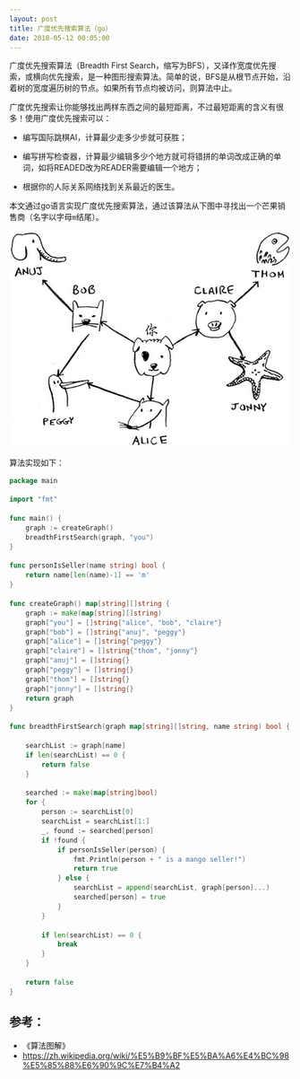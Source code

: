 ```yaml
---
layout: post
title: 广度优先搜索算法（go）
date: 2018-05-12 00:05:00
---
```


广度优先搜索算法（Breadth First Search，缩写为BFS），又译作宽度优先搜索，或横向优先搜索，是一种图形搜索算法。简单的说，BFS是从根节点开始，沿着树的宽度遍历树的节点。如果所有节点均被访问，则算法中止。

广度优先搜索让你能够找出两样东西之间的最短距离，不过最短距离的含义有很多！使用广度优先搜索可以：

- 编写国际跳棋AI，计算最少走多少步就可获胜；

- 编写拼写检查器，计算最少编辑多少个地方就可将错拼的单词改成正确的单词，如将READED改为READER需要编辑一个地方；

- 根据你的人际关系网络找到关系最近的医生。

本文通过go语言实现广度优先搜索算法，通过该算法从下图中寻找出一个芒果销售商（名字以字母`m`结尾）。

![](./image/bfs_graph.jpg)

算法实现如下：

```go
package main

import "fmt"

func main() {
    graph := createGraph()
    breadthFirstSearch(graph, "you")
}

func personIsSeller(name string) bool {
    return name[len(name)-1] == 'm'
}

func createGraph() map[string][]string {
    graph := make(map[string][]string)
    graph["you"] = []string{"alice", "bob", "claire"}
    graph["bob"] = []string{"anuj", "peggy"}
    graph["alice"] = []string{"peggy"}
    graph["claire"] = []string{"thom", "jonny"}
    graph["anuj"] = []string{}
    graph["peggy"] = []string{}
    graph["thom"] = []string{}
    graph["jonny"] = []string{}
    return graph
}

func breadthFirstSearch(graph map[string][]string, name string) bool {

    searchList := graph[name]
    if len(searchList) == 0 {
        return false
    }

    searched := make(map[string]bool)
    for {
        person := searchList[0]
        searchList = searchList[1:]
        _, found := searched[person]
        if !found {
            if personIsSeller(person) {
                fmt.Println(person + " is a mango seller!")
                return true
            } else {
                searchList = append(searchList, graph[person]...)
                searched[person] = true
            }
        }

        if len(searchList) == 0 {
            break
        }
    }

    return false
}
```

## 参考：

- 《算法图解》
- https://zh.wikipedia.org/wiki/%E5%B9%BF%E5%BA%A6%E4%BC%98%E5%85%88%E6%90%9C%E7%B4%A2